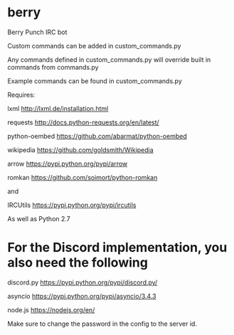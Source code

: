 berry
=====

Berry Punch IRC bot

Custom commands can be added in custom_commands.py

Any commands defined in custom_commands.py will override built in commands from commands.py

Example commands can be found in custom_commands.py

Requires:

lxml http://lxml.de/installation.html

requests http://docs.python-requests.org/en/latest/

python-oembed https://github.com/abarmat/python-oembed

wikipedia https://github.com/goldsmith/Wikipedia

arrow https://pypi.python.org/pypi/arrow

romkan https://github.com/soimort/python-romkan

and

IRCUtils https://pypi.python.org/pypi/ircutils

As well as Python 2.7

For the Discord implementation, you also need the following
=====

discord.py https://pypi.python.org/pypi/discord.py/

asyncio https://pypi.python.org/pypi/asyncio/3.4.3

node.js https://nodejs.org/en/

Make sure to change the password in the config to the server id.
